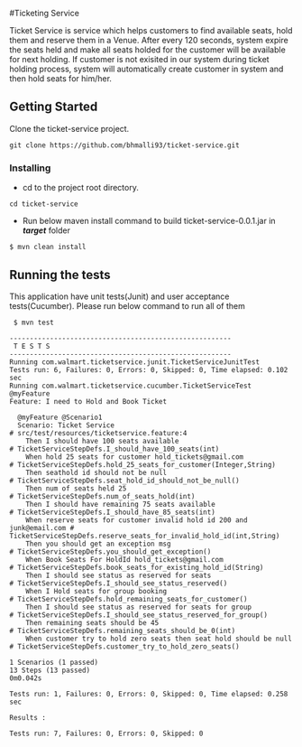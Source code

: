 #Ticketing Service
    
   Ticket Service is service which helps customers to find available seats, hold them and reserve them in a Venue. After every 120 seconds, 
   system expire the seats held and make all seats holded for the customer will be available for next holding.
   If customer is not exisited in our system during ticket holding process, system will automatically create customer in system and then
   hold seats for him/her.

## Getting Started
 
 Clone the ticket-service project.
 
 ```
 git clone https://github.com/bhmalli93/ticket-service.git
 ```
 
 ### Installing
 
 * cd to the project root directory. 
 ```
 cd ticket-service
 ```
 * Run below maven install command to build ticket-service-0.0.1.jar in _**target**_ folder 
 
 ```
 $ mvn clean install
 ```
 
 ## Running the tests
 
 This application have unit tests(Junit) and user acceptance tests(Cucumber). Please run below command
 to run all of them
```
 $ mvn test
 ```
    -------------------------------------------------------
     T E S T S
    -------------------------------------------------------
    Running com.walmart.ticketservice.junit.TicketServiceJunitTest
    Tests run: 6, Failures: 0, Errors: 0, Skipped: 0, Time elapsed: 0.102 sec
    Running com.walmart.ticketservice.cucumber.TicketServiceTest
    @myFeature
    Feature: I need to Hold and Book Ticket
    
      @myFeature @Scenario1
      Scenario: Ticket Service                                                 # src/test/resources/ticketservice.feature:4
        Then I should have 100 seats available                                 # TicketServiceStepDefs.I_should_have_100_seats(int)
        When hold 25 seats for customer hold_tickets@gmail.com                 # TicketServiceStepDefs.hold_25_seats_for_customer(Integer,String)
        Then seathold id should not be null                                    # TicketServiceStepDefs.seat_hold_id_should_not_be_null()
        Then num of seats held 25                                              # TicketServiceStepDefs.num_of_seats_hold(int)
        Then I should have remaining 75 seats available                        # TicketServiceStepDefs.I_should_have_85_seats(int)
        When reserve seats for customer invalid hold id 200 and junk@email.com # TicketServiceStepDefs.reserve_seats_for_invalid_hold_id(int,String)
        Then you should get an exception msg                                   # TicketServiceStepDefs.you_should_get_exception()
        When Book Seats For HoldId hold_tickets@gmail.com                      # TicketServiceStepDefs.book_seats_for_existing_hold_id(String)
        Then I should see status as reserved for seats                         # TicketServiceStepDefs.I_should_see_status_reserved()
        When I Hold seats for group booking                                    # TicketServiceStepDefs.hold_remaining_seats_for_customer()
        Then I should see status as reserved for seats for group               # TicketServiceStepDefs.I_should_see_status_reserved_for_group()
        Then remaining seats should be 45                                      # TicketServiceStepDefs.remaining_seats_should_be_0(int)
        When customer try to hold zero seats then seat hold should be null     # TicketServiceStepDefs.customer_try_to_hold_zero_seats()
    
    1 Scenarios (1 passed)
    13 Steps (13 passed)
    0m0.042s
    
    Tests run: 1, Failures: 0, Errors: 0, Skipped: 0, Time elapsed: 0.258 sec
    
    Results :
    
    Tests run: 7, Failures: 0, Errors: 0, Skipped: 0

 

    